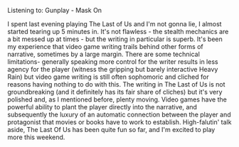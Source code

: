 Listening to: Gunplay - Mask On

I spent last evening playing The Last of Us and I'm not gonna lie, I almost started tearing up 5 minutes in. It's not flawless - the stealth mechanics are a bit messed up at times - but the writing in particular is superb. It's been my experience that video game writing trails behind other forms of narrative, sometimes by a large margin. There are some technical limitations- generally speaking more control for the writer results in less agency for the player (witness the gripping but barely interactive Heavy Rain) but video game writing is still often sophomoric and cliched for reasons having nothing to do with this. The writing in The Last of Us is not groundbreaking (and it definitely has its fair share of cliches) but it's very polished and, as I mentioned before, plenty moving. Video games have the powerful ability to plant the player directly into the narrative, and subsequently the luxury of an automatic connection between the player and protagonist that movies or books have to work to establish. High-falutin' talk aside, The Last Of Us has been quite fun so far, and I'm excited to play more this weekend.